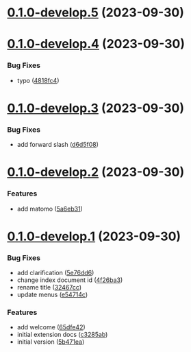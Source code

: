 # [0.1.0-develop.5](https://git.lumeweb.com/LumeWeb/docs.lumeweb.com/compare/v0.1.0-develop.4...v0.1.0-develop.5) (2023-09-30)

# [0.1.0-develop.4](https://git.lumeweb.com/LumeWeb/docs.lumeweb.com/compare/v0.1.0-develop.3...v0.1.0-develop.4) (2023-09-30)


### Bug Fixes

* typo ([4818fc4](https://git.lumeweb.com/LumeWeb/docs.lumeweb.com/commit/4818fc42346c2eed02d7191a2b7c3faee2603805))

# [0.1.0-develop.3](https://git.lumeweb.com/LumeWeb/docs.lumeweb.com/compare/v0.1.0-develop.2...v0.1.0-develop.3) (2023-09-30)


### Bug Fixes

* add forward slash ([d6d5f08](https://git.lumeweb.com/LumeWeb/docs.lumeweb.com/commit/d6d5f08660ef422a8f8af234e601d2bc47bdf68a))

# [0.1.0-develop.2](https://git.lumeweb.com/LumeWeb/docs.lumeweb.com/compare/v0.1.0-develop.1...v0.1.0-develop.2) (2023-09-30)


### Features

* add matomo ([5a6eb31](https://git.lumeweb.com/LumeWeb/docs.lumeweb.com/commit/5a6eb31444a3b1b9e89c52530dd1d542d721ed74))

# [0.1.0-develop.1](https://git.lumeweb.com/LumeWeb/docs.lumeweb.com/compare/v0.0.1...v0.1.0-develop.1) (2023-09-30)


### Bug Fixes

* add clarification ([5e76dd6](https://git.lumeweb.com/LumeWeb/docs.lumeweb.com/commit/5e76dd6762c16a736ce1a1764b9fdcd6fc9f798d))
* change index document id ([4f26ba3](https://git.lumeweb.com/LumeWeb/docs.lumeweb.com/commit/4f26ba307f85db779f6b011d5de854b9ed6790b2))
* rename title ([32467cc](https://git.lumeweb.com/LumeWeb/docs.lumeweb.com/commit/32467cc9a6951010f01a1d187c0f7077e302cbbb))
* update menus ([e54714c](https://git.lumeweb.com/LumeWeb/docs.lumeweb.com/commit/e54714c504dc23689416181b32d625881f1c31de))


### Features

* add welcome ([65dfe42](https://git.lumeweb.com/LumeWeb/docs.lumeweb.com/commit/65dfe423be2d46460bf66b5379410b9bb2e91ed8))
* initial extension docs ([c3285ab](https://git.lumeweb.com/LumeWeb/docs.lumeweb.com/commit/c3285abca9a42f1af1b1093ad2c9453d2a5f1f0a))
* initial version ([5b471ea](https://git.lumeweb.com/LumeWeb/docs.lumeweb.com/commit/5b471ea9a7659da65b889a5e8ae7791f9f77f7ef))
